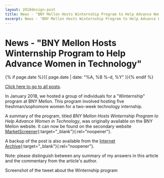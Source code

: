 ```yaml
---
layout: 2018design-post
title: News - "BNY Mellon Hosts Winternship Program to Help Advance Women in Technology"
excerpt: News - "BNY Mellon Hosts Winternship Program to Help Advance Women in Technology"
---
```


# News - "BNY Mellon Hosts Winternship Program to Help Advance Women in Technology"

{% if page.date %}{{ page.date | date: "%A, %B %-d, %Y" }}{% endif %}

[Click here to go to all posts](/posts/).

In January 2018, we hosted a group of individuals for a "Winternship" program at BNY Mellon. This program involved hosting five freshman/sophomore women for a two-week technology internship.

A summary of the program, titled _BNY Mellon Hosts Winternship Program to Help Advance Women in Technology_, was originally available on the BNY Mellon website. It can now be found on the secondary website [MarketScreener](https://www.marketscreener.com/quote/stock/BANK-OF-NEW-YORK-MELLON-C-11848/news/Bank-of-New-York-Mellon-BNY-Mellon-Hosts-Winternship-Program-to-Help-Advance-Women-in-Technology-25965096/){:target="_blank"}{:rel="noopener"}.

A backup of the post is also available from the [Internet Archive](https://web.archive.org/web/20220110004211/https://www.marketscreener.com/quote/stock/BANK-OF-NEW-YORK-MELLON-C-11848/news/Bank-of-New-York-Mellon-BNY-Mellon-Hosts-Winternship-Program-to-Help-Advance-Women-in-Technology-25965096/){:target="_blank"}{:rel="noopener"}.

Note: please distinguish between any summary of my answers in this article and the commentary from the article's author.

<div class="center width70">
  <a href="/images/posts/2018-02-09/tweet.png" target="_blank" rel="noopener">
    <amp-img src="/images/posts/2018-02-09/tweet.png" width="594" height="528" alt="Screenshot of the tweet about the Winternship program" layout="responsive"></amp-img>
  </a>
  <figcaption class="center">Screenshot of the tweet about the Winternship program</figcaption>
</div>